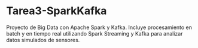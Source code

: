 # Tarea3-SparkKafka
Proyecto de Big Data con Apache Spark y Kafka. Incluye procesamiento en batch y en tiempo real utilizando Spark Streaming y Kafka para analizar datos simulados de sensores. 
